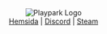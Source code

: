<div align="center">
    <img src="https://playpark.se/images/logotype.png" alt="Playpark Logo"/>
</div>

<div align="center">
    <a href="https://playpark.se">Hemsida</a> | <a href="https://discord.playpark.se">Discord</a> | <a href="https://steamcommunity.com/groups/playpark">Steam</a>
</div>
